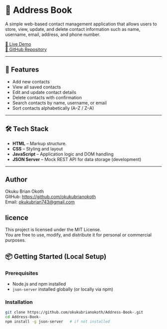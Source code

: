 # 📒 Address Book

A simple web-based contact management application that allows users to store, view, update, and delete contact information such as name, username, email, address, and phone number.

[🔗 Live Demo](https://okukubrianokoth.github.io/Address-Book-)  
[🔗 GitHub Repository](https://github.com/okukubrianokoth/Address-Book-)

---

## 🚀 Features

- Add new contacts
- View all saved contacts
- Edit and update contact details
- Delete contacts with confirmation
- Search contacts by name, username, or email
- Sort contacts alphabetically (A–Z / Z–A)

---

## 🛠 Tech Stack

- **HTML** – Markup structure.
- **CSS** – Styling and layout
- **JavaScript** – Application logic and DOM handling
- **JSON Server** – Mock REST API for data storage (development)

---

## Author
Okuku Brian Okoth  
GitHub: https://github.com/okukubrianokoth  
Email: okukubrian743@gmail.com

## licence
This project is licensed under the MIT License.  
You are free to use, modify, and distribute it for personal or commercial purposes.


## 📦 Getting Started (Local Setup)

### Prerequisites

- Node.js and npm installed
- `json-server` installed globally (or locally via npm)

### Installation

```bash
git clone https://github.com/okukubrianokoth/Address-Book-.git
cd Address-Book-
npm install -g json-server   # if not installed
